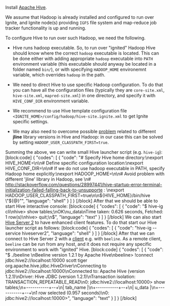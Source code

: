 Install [Apache Hive](http://hive.apache.org/).

We assume that Hadoop is already installed and configured to run over Ignite, and Ignite node(s) providing `IGFS` file system and map-reduce job tracker functionality is up and running.

To configure Hive to run over such Hadoop, we need the following.
- Hive runs hadoop executable. So, to run over "ignited" Hadoop Hive should know where the correct `hadoop` executable is located. This can be done either with adding appropriate `hadoop` executable into `PATH` environment variable (this executable should anyway be located in a folder named `bin/`), or with specifying `HADOOP_HOME` environemnt variable, which overrides `hadoop` in the path.
 
- We need to direct Hive to use specific Hadoop configuration. To do that you can have all the configuration files (typically they are `core-site.xml`, `hive-site.xml`, `mapred-site.xml`) in one directory, and specify it with `HIVE_CONF_DIR` environment variable. 

- We recommend to use Hive template configuration file `<IGNITE_HOME>/config/hadoop/hive-site.ignite.xml` to get Ignite specific settings. 
 
- We may also need to overcome possible [problem](http://stackoverflow.com/questions/28997441/hive-startup-error-terminal-initialization-failed-falling-back-to-unsupporte) related to different **jline** library versions in Hive and Hadoop: in our case this can be solved by setting `HADOOP_USER_CLASSPATH_FIRST=true`.

Summing the above, we can write small Hive launcher script (e.g. `hive-ig`):
[block:code]
{
  "codes": [
    {
      "code": "# Specify Hive home directory:\nexport HIVE_HOME=<Hive installation directory>\n\n# Define specific configuration location:\nexport HIVE_CONF_DIR=<Path to our configuration folder>\n\n# If we do not use hadoop executable in PATH, specify Hadoop home explicitly:\nexport HADOOP_HOME=<Hadoop installation folder>\n\n# Avoid problem with different 'jline' library in Hadoop, see \n# http://stackoverflow.com/questions/28997441/hive-startup-error-terminal-initialization-failed-falling-back-to-unsupporte : \nexport HADOOP_USER_CLASSPATH_FIRST=true\n\n${HIVE_HOME}/bin/hive \"${@}\"",
      "language": "shell"
    }
  ]
}
[/block]
After that we should be able to start Hive interactive console:
[block:code]
{
  "codes": [
    {
      "code": "$ hive-ig cli\nhive> show tables;\nOK\nu_data\nTime taken: 0.626 seconds, Fetched: 1 row(s)\nhive> quit;\n$",
      "language": "text"
    }
  ]
}
[/block]
 We can also start [Hive Server 2](https://cwiki.apache.org/confluence/display/Hive/Setting+Up+HiveServer2) to have enhanced client features. To do that start our Hive launcher script as follows:
[block:code]
{
  "codes": [
    {
      "code": "hive-ig --service hiveserver2",
      "language": "shell"
    }
  ]
}
[/block]
After that we can connect to Hive Server 2 with a [client](https://cwiki.apache.org/confluence/display/Hive/HiveServer2+Clients) e.g. with `beeline`. As a remote client, `beeline` can be run from any host, and it does not require any specific environment to work with "ignited" Hive.
[block:code]
{
  "codes": [
    {
      "code": "$ ./beeline \nBeeline version 1.2.1 by Apache Hive\nbeeline> !connect jdbc:hive2://localhost:10000 scott tiger org.apache.hive.jdbc.HiveDriver\nConnecting to jdbc:hive2://localhost:10000\nConnected to: Apache Hive (version 1.2.1)\nDriver: Hive JDBC (version 1.2.1)\nTransaction isolation: TRANSACTION_REPEATABLE_READ\n0: jdbc:hive2://localhost:10000> show tables;\n+-----------+--+\n| tab_name  |\n+-----------+--+\n| u_data    |\n+-----------+--+\n1 row selected (0.957 seconds)\n0: jdbc:hive2://localhost:10000>",
      "language": "text"
    }
  ]
}
[/block]